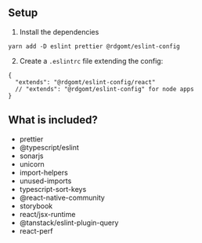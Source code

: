 ## Setup

1. Install the dependencies

```
yarn add -D eslint prettier @rdgomt/eslint-config
```

2. Create a ```.eslintrc``` file extending the config:

```
{
  "extends": "@rdgomt/eslint-config/react"
  // "extends": "@rdgomt/eslint-config" for node apps
}
```

## What is included?

- prettier
- @typescript/eslint
- sonarjs
- unicorn
- import-helpers
- unused-imports
- typescript-sort-keys
- @react-native-community
- storybook
- react/jsx-runtime
- @tanstack/eslint-plugin-query
- react-perf
